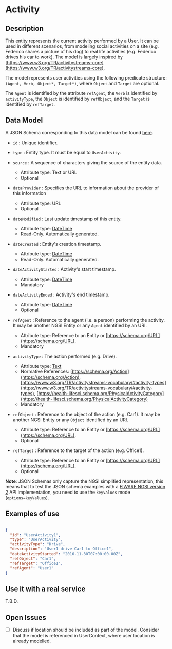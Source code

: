 # Activity

## Description

This entity represents the current activity performed by a User. It can be used
in different scenarios, from modeling social activities on a site (e.g. Federico
shares a picture of his dog) to real life activities (e.g. Federico drives his
car to work). The model is largely inspired by
[https://www.w3.org/TR/activitystreams-core](https://www.w3.org/TR/activitystreams-core).

The model represents user activities using the following predicate structure:
`(Agent, Verb, Object*, Target*)`, where `Object` and `Target` are optional.

The `Agent` is identified by the attribute `refAgent`, the `Verb` is identified
by `activityType`, the `Object` is identified by `refObject`, and the `Target`
is identified by `refTarget`.

## Data Model

A JSON Schema corresponding to this data model can be found
[here](https://fiware.github.io/dataModels/specs/User/Activity/schema.json).

- `id` : Unique identifier.

- `type` : Entity type. It must be equal to `UserActivity`.

- `source` : A sequence of characters giving the source of the entity data.
  - Attribute type: Text or URL
  - Optional

- `dataProvider` : Specifies the URL to information about the provider of this information
  - Attribute type: URL
  - Optional

- `dateModified` : Last update timestamp of this entity.

  - Attribute type: [DateTime](https://schema.org/DateTime)
  - Read-Only. Automatically generated.

- `dateCreated` : Entity's creation timestamp.

  - Attribute type: [DateTime](https://schema.org/DateTime)
  - Read-Only. Automatically generated.

- `dateActivityStarted` : Activity's start timestamp.

  - Attribute type: [DateTime](https://schema.org/DateTime)
  - Mandatory

- `dateActivityEnded` : Activity's end timestamp.

  - Attribute type: [DateTime](https://schema.org/DateTime)
  - Optional

- `refAgent` : Reference to the agent (i.e. a person) performing the activity.
    It may be another NGSI Entity or any `Agent` identified by an URI.

  - Attribute type: Reference to an Entity or
        [https://schema.org/URL](https://schema.org/URL).
  - Mandatory

- `activityType` : The action performed (e.g. Drive).

  - Attribute type: [Text](https://schema.org/Text)
  - Normative References:
        [https://schema.org/Action](https://schema.org/Action),
        [https://www.w3.org/TR/activitystreams-vocabulary/#activity-types](https://www.w3.org/TR/activitystreams-vocabulary/#activity-types),
        [https://health-lifesci.schema.org/PhysicalActivityCategory](https://health-lifesci.schema.org/PhysicalActivityCategory)
  - Mandatory

- `refObject` : Reference to the object of the action (e.g. Car1). It may be
    another NGSI Entity or any `Object` identified by an URI.

  - Attribute type: Reference to an Entity or
        [https://schema.org/URL](https://schema.org/URL).
  - Optional

- `refTarget` : Reference to the target of the action (e.g. Office1).
  - Attribute type: Reference to an Entity or
        [https://schema.org/URL](https://schema.org/URL).
  - Optional

**Note**: JSON Schemas only capture the NGSI simplified representation, this
means that to test the JSON schema examples with a
[FIWARE NGSI version 2](http://fiware.github.io/specifications/ngsiv2/stable)
API implementation, you need to use the `keyValues` mode (`options=keyValues`).

## Examples of use

```json

{
  "id": "UserActivity1",
  "type": "UserActivity",
  "activityType": "Drive",
  "description": "User1 drive Car1 to Office1",
  "dateActivityStarted": "2016-11-30T07:00:00.00Z",
  "refObject": "Car1",
  "refTarget": "Office1",
  "refAgent": "User1"
}
```

## Use it with a real service

T.B.D.

## Open Issues

- [ ] Discuss if location should be included as part of the model. Consider
        that the model is referenced in UserContext, where user location is
        already modelled.
